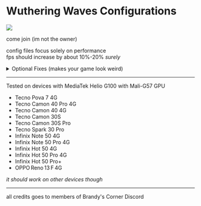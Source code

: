 # Wuthering Waves Configurations

[<img src="https://discord.com/api/guilds/798954204420112454/widget.png?style=banner2">](https://discord.gg/gczjQvgzWE)

come join (im not the owner)

config files focus solely on performance \
fps should increase by about 10%-20% _surely_

<details>
<summary>Optional Fixes (makes your game look weird) </summary>

```
; 0: PF_FloatRGBA (better quality) | 1: PF_FloatR11G11B10
r.SGSR2.History=1

; 0: Ultra Quality | 1: Quality | 2: Balanced | 3: Performance
r.SGSR2.Quality=3

; 0: Use 9 sample for better quality | 1: Use 5 sample for better performance
r.SGSR2.5Sample=1
```

</details>

---

Tested on devices with MediaTek Helio G100 with Mali-G57 GPU
+ Tecno Pova 7 4G
+ Tecno Camon 40 Pro 4G
+ Tecno Camon 40 4G
+ Tecno Camon 30S
+ Tecno Camon 30S Pro
+ Tecno Spark 30 Pro
+ Infinix Note 50 4G
+ Infinix Note 50 Pro 4G
+ Infinix Hot 50 4G
+ Infinix Hot 50 Pro 4G
+ Infinix Hot 50 Pro+
+ OPPO Reno 13 F 4G

_it should work on other devices though_

---

all credits goes to members of Brandy's Corner Discord
